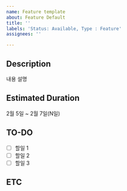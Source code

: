 ```yaml
---
name: Feature template
about: Feature Default
title: ''
labels: 'Status: Available, Type : Feature'
assignees: ''

---
```


## Description
내용 설명

## Estimated Duration
2월 5일 ~ 2월 7일(N일)

## TO-DO
- [ ] 할일 1
- [ ] 할일 2
- [ ] 할일 3

## ETC

